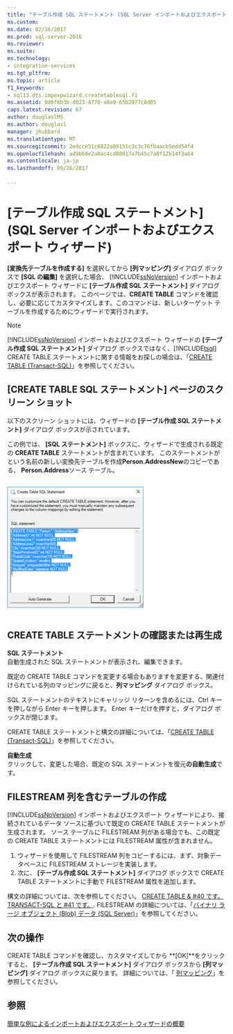 ```yaml
---
title: "テーブル作成 SQL ステートメント (SQL Server インポートおよびエクスポート ウィザード) |Microsoft ドキュメント"
ms.custom: 
ms.date: 02/16/2017
ms.prod: sql-server-2016
ms.reviewer: 
ms.suite: 
ms.technology:
- integration-services
ms.tgt_pltfrm: 
ms.topic: article
f1_keywords:
- sql13.dts.impexpwizard.createtablesql.f1
ms.assetid: 0d6f6b3b-d023-4770-a8a9-65b2977c8d05
caps.latest.revision: 67
author: douglaslMS
ms.author: douglasl
manager: jhubbard
ms.translationtype: MT
ms.sourcegitcommit: 2edcce51c6822a89151c3c3c76fbaacb5edd54f4
ms.openlocfilehash: ad9b68e2a0ac4cd88917a7b45c7a8f12b14f3ab4
ms.contentlocale: ja-jp
ms.lasthandoff: 09/26/2017

---
```

# <a name="create-table-sql-statement-sql-server-import-and-export-wizard"></a>[テーブル作成 SQL ステートメント]\(SQL Server インポートおよびエクスポート ウィザード)
**[変換先テーブルを作成する]** を選択してから **[列マッピング]** ダイアログ ボックスで **[SQL の編集]** を選択した場合、 [!INCLUDE[ssNoVersion](../../includes/ssnoversion-md.md)] インポートおよびエクスポート ウィザードに **[テーブル作成 SQL ステートメント]** ダイアログ ボックスが表示されます。 このページでは、**CREATE TABLE** コマンドを確認し、必要に応じてカスタマイズします。このコマンドは、新しいターゲット テーブルを作成するためにウィザードで実行されます。
  
> [!NOTE]
> [!INCLUDE[ssNoVersion](../../includes/ssnoversion-md.md)] インポートおよびエクスポート ウィザードの **[テーブル作成 SQL ステートメント]** ダイアログ ボックスではなく、[!INCLUDE[tsql](../../includes/tsql-md.md)] CREATE TABLE ステートメントに関する情報をお探しの場合は、「[CREATE TABLE (Transact-SQL)](../../t-sql/statements/create-table-transact-sql.md)」を参照してください。 
  
## <a name="screen-shot-of-the-create-table-sql-statement-page"></a>[CREATE TABLE SQL ステートメント] ページのスクリーン ショット  
 以下のスクリーン ショットには、ウィザードの **[テーブル作成 SQL ステートメント]** ダイアログ ボックスが示されています。
 
この例では、 **[SQL ステートメント]** ボックスに、ウィザードで生成される既定の **CREATE TABLE** ステートメントが含まれています。 このステートメントがという名前の新しい変換先テーブルを作成**Person.AddressNew**のコピーである、 **Person.Address**ソース テーブル。 
  
 ![インポートおよびエクスポート ウィザードの作成テーブル ページ](../../integration-services/import-export-data/media/create-table.png "インポートおよびエクスポート ウィザードの作成テーブル ページ")  
  
## <a name="review-or-regenerate-the-create-table-statement"></a>CREATE TABLE ステートメントの確認または再生成  
 **SQL ステートメント**  
自動生成された SQL ステートメントが表示され、編集できます。
 
既定の CREATE TABLE コマンドを変更する場合もありますを変更する、関連付けられている列のマッピングに戻ると、**列マッピング** ダイアログ ボックス。  
  
SQL ステートメントのテキストにキャリッジ リターンを含めるには、Ctrl キーを押しながら Enter キーを押します。 Enter キーだけを押すと、ダイアログ ボックスが閉じます。  
  
CREATE TABLE ステートメントと構文の詳細については、「[CREATE TABLE (Transact-SQL)](../../t-sql/statements/create-table-transact-sql.md)」を参照してください。   
  
 **自動生成**  
 クリックして、変更した場合、既定の SQL ステートメントを復元**の自動生成**です。  
  
## <a name="create-a-table-that-includes-a-filestream-column"></a>FILESTREAM 列を含むテーブルの作成  
 [!INCLUDE[ssNoVersion](../../includes/ssnoversion-md.md)] インポートおよびエクスポート ウィザードにより、接続されているデータ ソースに基づいて既定の CREATE TABLE ステートメントが生成されます。 ソース テーブルに FILESTREAM 列がある場合でも、この既定の CREATE TABLE ステートメントには FILESTREAM 属性が含まれません。
 1.  ウィザードを使用して FILESTREAM 列をコピーするには、まず、対象データベースに FILESTREAM ストレージを実装します。
 2.  次に、 **[テーブル作成 SQL ステートメント]** ダイアログ ボックスで CREATE TABLE ステートメントに手動で FILESTREAM 属性を追加します。  

構文の詳細については、次を参照してください。 [CREATE TABLE & #40 です。TRANSACT-SQL と #41 です。](../../t-sql/statements/create-table-transact-sql.md). FILESTREAM の詳細については、「[バイナリ ラージ オブジェクト (Blob) データ (SQL Server)](../../relational-databases/blob/binary-large-object-blob-data-sql-server.md)」を参照してください。  
  
## <a name="whats-next"></a>次の操作  
 CREATE TABLE コマンドを確認し、カスタマイズしてから **[OK]**をクリックすると、 **[テーブル作成 SQL ステートメント]** ダイアログ ボックスから **[列マッピング]** ダイアログ ボックスに戻ります。 詳細については、「 [列マッピング](../../integration-services/import-export-data/column-mappings-sql-server-import-and-export-wizard.md)」を参照してください。
 
 ## <a name="see-also"></a>参照
[簡単な例によるインポートおよびエクスポート ウィザードの概要](../../integration-services/import-export-data/get-started-with-this-simple-example-of-the-import-and-export-wizard.md)



